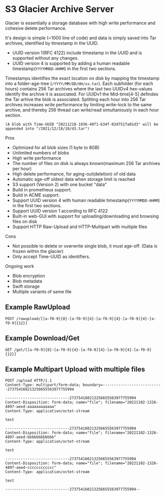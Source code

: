 # S3 Glacier Archive Server 
Glacier is essentially a storage database with high write performance and cohesive delete performance.  
  
It's design is simple (~1000 line of code) and data is simply saved into Tar archives, identified by timestamp in the UUID. 

- UUID version 1(RFC 4122) include timestamp in the UUID and is supported without any changes. 
- UUID version 4 is supported by adding a human readable timestamp(`YYYYMMDD-HHMM`) in the first two sections. 

Timestamps identifies the exact location on disk by mapping the timestamp into a folder-age-tree (`/YYYY/MM/DD/HH/xx.tar`). Each subfolder (for each hours) contains 256 Tar archives where the last two UUIDv4 hex-values identify the archive it is associated. For UUIDv1 the Mid-time[4-5] defindes the Tar arhive the blob is associated. 
Splitting each hour into 256 Tar archives increases write performance by limiting write-lock to the same archive, and thereby 256 thread can write/read simultaniously in each hour section. 

`(A blob with Time-UUID "20211218-1036-40f1-b34f-02d7517a01d3" will be appended into "/2021/12/18/10/d3.tar")`

Pros
- Optimized for all blob sizes (1 byte to 8GB)
- Unlimited numbers of blobs
- High write performance
- The number of files on disk is always known(maximum 256 Tar archives per hour)
- High delete performance, for aging-out(deletion) of old data
- Automatic age-off oldest data when storage limit is reached
- S3 support (Version 2) with one bucket "data"
- Build in prometheus support.
- Build in ACME support.
- Support UUID version 4 with human readable timestamp(`YYYYMMDD-HHMM`) in the first two sections.
- Support UUID version 1 according to RFC 4122
- Built-in web-GUI with support for uploading/downloading and browsing files on disk
- Support HTTP Raw-Upload and HTTP-Multipart with multiple files

Cons
- Not possible to delete or overwrite single blob, it must age-off. (Data is frozen within the glacier)
- Only accept Time-UUID as identifiers.

Ongoing work
- Blob encryption
- Blob metadata
- Swift storage
- Multiple variants of same file

## Example RawUpload
```
POST /rawupload/[[a-f0-9]{8}-[a-f0-9]{4}-[a-f0-9]{4}-[a-f0-9]{4}-[a-f0-9]{12}]
```

## Example Download/Get
```
GET /get/[[a-f0-9]{8}-[a-f0-9]{4}-[a-f0-9]{4}-[a-f0-9]{4}-[a-f0-9]{12}]
```

## Example Multipart Upload with multiple files
```
POST /upload HTTP/1.1
Content-Type: multipart/form-data; boundary=---------------------------273754160213256655563977755994

-----------------------------273754160213256655563977755994
Content-Disposition: form-data; name="file"; filename="20221102-1326-4897-aeed-aaaaaaaaaaaa"
Content-Type: application/octet-stream

test

-----------------------------273754160213256655563977755994
Content-Disposition: form-data; name="file"; filename="20221102-1326-4897-aeed-bbbbbbbbbbbb"
Content-Type: application/octet-stream

test

-----------------------------273754160213256655563977755994
Content-Disposition: form-data; name="file"; filename="20221102-1326-4897-aeed-cccccccccccc"
Content-Type: application/octet-stream

test

-----------------------------273754160213256655563977755994--
```


